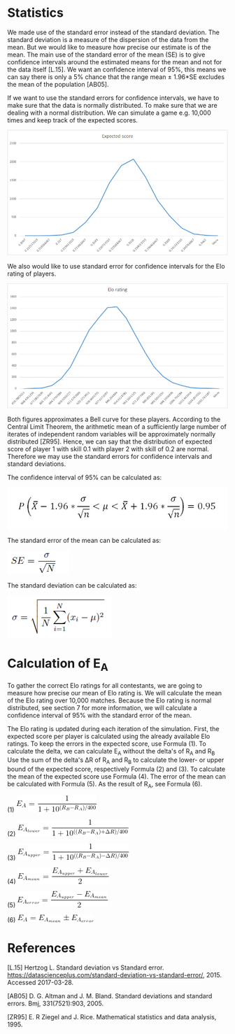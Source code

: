<h1>Statistics</h1>

We made use of the standard error instead of the standard deviation. The standard deviation is a measure of the dispersion of the data from the mean. But we would like to measure how precise our estimate is of the mean. The main use of the standard error of the mean (SE) is to give confidence intervals around the estimated means for the mean and not for the data itself [L.15]. We want an confidence interval of 95\%, this means we can say there is only a 5\% chance that the range mean &plusmn; 1.96*SE excludes the mean of the population [AB05].

If we want to use the standard errors for confidence intervals, we have to make sure that the data is normally distributed. To make sure that we are dealing with a normal distribution. We can simulate a game e.g. 10,000 times and keep track of the expected scores. 

![Alt text](https://github.com/EloHackersz/SOM/blob/master/Statistics/histo_expected_score.png?raw=true "Expected score")

We also would like to use standard error for confidence intervals for the Elo rating of players. 

![Alt text](https://github.com/EloHackersz/SOM/blob/master/Statistics/histo_elo_rating.png?raw=true "Elo rating")

Both figures approximates a Bell curve  for these players. According to the Central Limit Theorem, the arithmetic mean of a sufficiently large number of iterates of independent random variables will be approximately normally distributed [ZR95]. Hence, we can say that the distribution of expected score of player 1 with skill 0.1 with player 2 with skill of 0.2 are normal. Therefore we may use the standard errors for confidence intervals and standard deviations. 

The confidence interval of 95\% can be calculated as:

![Alt text](https://github.com/EloHackersz/SOM/blob/master/Statistics/uplow.png?raw=true "Upper- and lowerbound")

The standard error of the mean can be calculated as:

![Alt text](https://github.com/EloHackersz/SOM/blob/master/Statistics/SE.png?raw=true "Standard Error")

The standard deviation can be calculated as:

![Alt text](https://github.com/EloHackersz/SOM/blob/master/Statistics/STD.png?raw=true#center "Standard Deviation")

<h1>Calculation of E<sub>A</sub></h1>

To gather the correct Elo ratings for all contestants, we are going to measure how precise our mean of Elo rating is. We will calculate the mean of the Elo rating over 10,000 matches. Because the Elo rating is normal distributed, see section 7 for more information, we will calculate a confidence interval of 95\% with the standard error of the mean.

The Elo rating is updated during each iteration of the simulation. First, the expected score per player is calculated using the already available Elo ratings. To keep the errors in the expected score, use Formula (1). To calculate the delta, we can calculate E<sub>A</sub> without the delta's of R<sub>A</sub> and R<sub>B</sub> Use the sum of the delta's &Delta;R of R<sub>A</sub> and R<sub>B</sub> to calculate the lower- or upper bound of the expected score, respectively Formula (2) and (3). To calculate the mean of the expected score use Formula (4). The error of the mean can be calculated with Formula (5). As the result of R<sub>A</sub>, see Formula (6).

(1) ![Alt text](https://github.com/EloHackersz/SOM/blob/master/EA/EA_normal.png?raw=true "Upper- and lowerbound")

(2) ![Alt text](https://github.com/EloHackersz/SOM/blob/master/EA/EA_lower.png?raw=true "Upper- and lowerbound")

(3) ![Alt text](https://github.com/EloHackersz/SOM/blob/master/EA/EA_upper.png?raw=true "Upper- and lowerbound")

(4) ![Alt text](https://github.com/EloHackersz/SOM/blob/master/EA/EA_mean.png?raw=true "Upper- and lowerbound")

(5) ![Alt text](https://github.com/EloHackersz/SOM/blob/master/EA/EA_error.png?raw=true "Upper- and lowerbound")

(6) ![Alt text](https://github.com/EloHackersz/SOM/blob/master/EA/EA.png?raw=true "Upper- and lowerbound")

<h1>References</h1>

[L.15] Hertzog L. Standard deviation vs Standard error. https://datascienceplus.com/standard-deviation-vs-standard-error/, 2015. Accessed 2017-03-28.

[AB05] D. G. Altman and J. M. Bland. Standard deviations and standard errors. Bmj, 331(7521):903, 2005.

[ZR95] E. R Ziegel and J. Rice. Mathematical statistics and data analysis, 1995.
